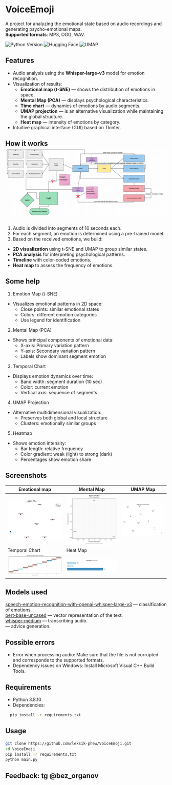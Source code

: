 # VoiceEmoji

A project for analyzing the emotional state based on audio recordings and generating psycho-emotional maps.  
**Supported formats**: MP3, OGG, WAV.

<img src="https://img.shields.io/badge/Python-3.8.10-blue" alt="Python Version"> <img alt="Hugging Face" src="https://img.shields.io/badge/Hugging-Face-yellow?style=plastic"> <img alt="UMAP" src="https://img.shields.io/badge/UMAP-0.5.3-red">

## Features
- Audio analysis using the **Whisper-large-v3** model for emotion recognition.
- Visualization of results:
  - **Emotional map (t-SNE)** — shows the distribution of emotions in space.
  - **Mental Map (PCA)** — displays psychological characteristics.
  - **Time chart** — dynamics of emotions by audio segments.
  - **UMAP projection** — is an alternative visualization while maintaining the global structure.
  - **Heat map** — intensity of emotions by category.
- Intuitive graphical interface (GUI) based on Tkinter.

## How it works <br/> <img src="scheme.png" width="800">
1. Audio is divided into segments of 10 seconds each.
2. For each segment, an emotion is determined using a pre-trained model.
3. Based on the received emotions, we build:
- **2D visualization** using t-SNE and UMAP to group similar states.
- **PCA analysis** for interpreting psychological patterns.
- **Timeline** with color-coded emotions.
- **Heat map** to assess the frequency of emotions.

## Some help
1. Emotion Map (t-SNE)
 - Visualizes emotional patterns in 2D space:
   - Close points: similar emotional states
   - Colors: different emotion categories
   - Use legend for identification
2. Mental Map (PCA)
 - Shows principal components of emotional data:
   - X-axis: Primary variation pattern
   - Y-axis: Secondary variation pattern
   - Labels show dominant segment emotion
3. Temporal Chart
 - Displays emotion dynamics over time:
   - Band width: segment duration (10 sec)
   - Color: current emotion
   - Vertical axis: sequence of segments
4. UMAP Projection
 - Alternative multidimensional visualization:
   - Preserves both global and local structure
   - Clusters: emotionally similar groups
5. Heatmap
 - Shows emotion intensity:
   - Bar length: relative frequency
   - Color gradient: weak (light) to strong (dark)
   - Percentages show emotion share

## Screenshots
| Emotional map | Mental Map | UMAP Map |
|----------------------|--------------------|----------------------|
| <img src="cards/emotion_card.png" width="250"> | <img src="cards/mental_map.png" width="250"> | <img src="cards/umap_map.png" width="250"> |
| Temporal Chart | Heat Map |
| <img src="cards/temporal_chart.png" width="300"> | <img src="cards/heatmap.png" width="300"> |


## Models used
[speech-emotion-recognition-with-openai-whisper-large-v3](https://huggingface.co/firdhokk/speech-emotion-recognition-with-openai-whisper-large-v3) — classification of emotions.<br/>
[bert-base-uncased](https://huggingface.co/google-bert/bert-base-uncased) — vector representation of the text.<br/>
[whisper-medium](https://huggingface.co/openai/whisper-medium) — transcribing audio.<br/>
[]() — advice generation.

## Possible errors
- Error when processing audio: Make sure that the file is not corrupted and corresponds to the supported formats.
- Dependency issues on Windows: Install Microsoft Visual C++ Build Tools.

## Requirements
- Python 3.8.10
- Dependencies:  
```bash
  pip install -r requirements.txt
```

## Usage
```bash
git clone https://github.com/leksik-phew/VoiceEmoji.git
cd VoiceEmoji
pip install -r requirements.txt
python main.py
```

## Feedback: tg @bez_organov
